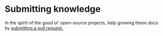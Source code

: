# Submitting knowledge

In the spirit of the good ol' open-source projects, help growing these docs by [submitting a pull request.](https://github.com/MidsummerDAO/docs.choices.game)
